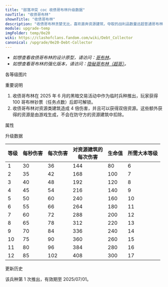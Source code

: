 ```yaml
---
title: "部落冲突 coc 收债哥布林升级数据"
navTitle: "收债哥布林"
shownTitle: "收债哥布林"
description: "收债哥布林贪婪无比，喜欢直奔资源建筑，夺取的战利品数量远超普通哥布林。而且，额外夺取的战利品并非来自防守方，而是由收债哥布林自己变出来的！"
module: upgrade-temp
imgFolder: temp/0e20
wiki: https://clashofclans.fandom.com/wiki/Debt_Collector
canonical: /upgrade/0e20-Debt-Collector
---
```


- *如想查看收债哥布林的设计原型，请访问：[哥布林](/upgrade/0003-Goblin)。*
- *如想查看哥布林的强化版本，请访问：[隐秘哥布林（超哥）](/upgrade/0601-Sneaky-Goblin)。*

<UnitInfo :folder="$frontmatter.imgFolder" imgSrc="Debt_Collector_info.png" :imgAlt="$frontmatter.navTitle" :description="$frontmatter.description" />

<SmallTitle>各等级图片</SmallTitle>

<Panel>
    <UnitImgGroup :folder="$frontmatter.imgFolder">
        <UnitImg imgTitle="所有等级" imgSrc="Debt_Collector1.png" />
    </UnitImgGroup>
</Panel>

<SmallTitle>重要说明</SmallTitle>

1. 收债哥布林在 2025 年 6 月的黑暗交易活动中作为临时兵种推出，玩家获得 100 哥布林钞票（任务点数）后即可解锁。
2. 收债哥布林对资源类建筑造成 4 倍伤害，并且可以获得双倍资源。这些额外获得的资源是由游戏生成，不会在防守方的资源建筑中扣除。


<SmallTitle>属性</SmallTitle>

<UnitProperties>
    <UnitProperty pKey="部队类型" pValue="地面近战单位" />
    <UnitProperty pKey="攻击偏好" pValue="资源类建筑（4 倍伤害）" />
    <UnitProperty pKey="伤害类型" pValue="单体伤害" />
    <UnitProperty pKey="攻击的目标" pValue="仅地面目标" />
    <UnitProperty pKey="占据人口" pValue="4" />
    <UnitProperty pKey="移动速度" pValue="2 格/秒" />
    <UnitProperty pKey="攻击速度" pValue="1.2 秒/次" />
    <UnitProperty pKey="攻击距离" pValue="0.4 格" />
    <UnitProperty pKey="所需训练营等级" pValue="1" />
    <UnitProperty pKey="所需大本等级" pValue="6" />
    <UnitProperty pKey="训练时间" pValue="无" trainingSystem="2025" />
</UnitProperties>

<SmallTitle>升级数据</SmallTitle>

<UnitTable>

| 等级 | 每秒伤害 | 每次伤害 | 对资源建筑的<br>每次伤害 | 生命值 | 所需大本等级 |
| ---- |   ---   |   ---   |           ----         |  ---   |     ---     |
|   1  |    30   |    36   |           144          |   80   |      6      |
|   2  |    35   |    42   |           168          |  100   |      7      |
|   3  |    40   |    48   |           192          |  120   |      8      |
|   4  |    45   |    54   |           216          |  140   |      9      |
|   5  |    50   |    60   |           240          |  160   |     10      |
|   6  |    55   |    66   |           264          |  180   |     11      |
|   7  |    60   |    72   |           288          |  200   |     12      |
|   8  |    65   |    78   |           312          |  220   |     13      |
|   9  |    70   |    84   |           336          |  240   |     14      |
|  10  |    75   |    90   |           360          |  260   |     15      |
|  11  |    80   |    96   |           384          |  280   |     16      |
|  12  |    85   |   102   |           408          |  300   |     17      |
</UnitTable>

<SmallTitle>更新历史</SmallTitle>

<Timeline>
    <TimelineItem date="2025/06/10">
        <TimelineRow>该兵种第 1 次推出，有效期至 2025/07/01。</TimelineRow>
    </TimelineItem>
    <TimelineItem :historyBottom="true" />
</Timeline>